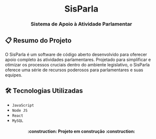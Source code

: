 <h1 align="center">SisParla</h1>
<h3 align="center">Sistema de Apoio à Atividade Parlamentar</h3>


## 📋 Resumo do Projeto

O SisParla é um software de código aberto desenvolvido para oferecer apoio completo às atividades parlamentares. Projetado para simplificar e otimizar os processos cruciais dentro do ambiente legislativo, o SisParla oferece uma série de recursos poderosos para parlamentares e suas equipes.


## 🛠️ Tecnologias Utilizadas  

- ``JavaScript``
- ``Node JS``
- ``React``
- ``MySQL``


<h4 align="center"> 
    :construction:  Projeto em construção  :construction:
</h4>